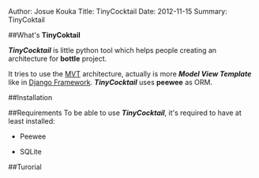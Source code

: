 Author: Josue Kouka
Title: TinyCocktail
Date: 2012-11-15
Summary: TinyCoktail

##What's __TinyCoktail__

***TinyCocktail*** is little python tool which helps people creating an architecture for **bottle** project.

It tries to use the [MVT](http://en.wikipedia.org/wiki/Model%E2%80%93view%E2%80%93controller) architecture, actually is more ***Model View Template*** like in [Django Framework](http://en.wikipedia.org/wiki/Django_(web_framework)).
***TinyCocktail*** uses **peewee** as ORM. 

##Installation



##Requirements
To be able to use ***TinyCocktail***, it's required to have at least installed:

* Peewee 

* SQLite  



##Turorial



